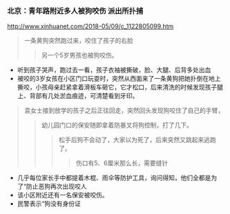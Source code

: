 ### 北京：青年路附近多人被狗咬伤 派出所扑捕
http://www.xinhuanet.com/2018-05/09/c_1122805099.htm
>一条黄狗突然跑过来，咬住了孩子的右脸
>>另一个5岁男孩也被狗咬伤。
- 听到孩子哭声，跑过去一看，孩子衣袖被撕破，脸、大腿、后背多处出血
- 被咬的3岁女孩在小区门口玩耍时，突然从西面来了一条黄狗把她扑倒在地上撕咬，小孩母亲赶紧拿着滑板车砸它，它才松口，后来清洗的时候发现孩子腿上、背部有几处淤血痕迹，可清楚看到牙印。
>袁女士接到放学的孩子之后正往回走，突然回头发现狗咬住了自己的手臂，
>>幼儿园门口的保安随即拿着防暴叉将狗控制，打了几下。
>>>松手后狗不会动了，大家以为死了，后来突然又跳起来逃跑了。
>>>>伤口有5、6厘米那么长，需要缝针
- 几乎每位家长手中都提着木棍、雨伞等防护工具，询问得知，他们全都是为了“防止恶狗再次出现咬人
- 该小区附近还有一名保安被咬伤。
- 民警表示“狗没有身份证